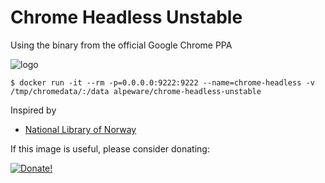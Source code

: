 # Chrome Headless Unstable

Using the binary from the official Google Chrome PPA

![logo](https://lh4.googleusercontent.com/nOnP0piSjn9Wq3d821zhgtJbiL77VYLShSZdACIjTU86yydgurOchQFhpDIJhFouc4O0Pjc5QN4z-FvAgxaEvTdUsvEgADtFv_gkd4dNXsaLyynG3mzDtg2O51OB7YfbtDW49GFP "Logo")

```
$ docker run -it --rm -p=0.0.0.0:9222:9222 --name=chrome-headless -v /tmp/chromedata/:/data alpeware/chrome-headless-unstable
```

Inspired by
- [National Library of Norway](https://github.com/nlnwa/docker-chrome-headless)

If this image is useful, please consider donating:

[![Donate!](https://donate.alpeware.com/static/donate.png?foo)](https://donate.alpeware.com/)
